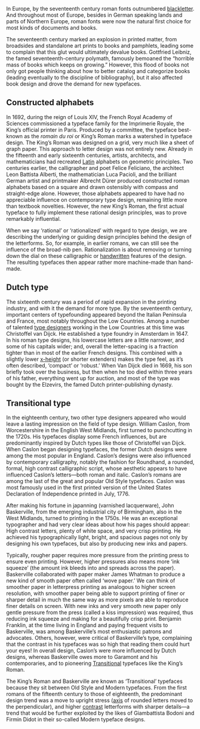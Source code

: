 In Europe, by the seventeenth century roman fonts outnumbered [blackletter](/glossary/blackletter). And throughout most of Europe, besides in German speaking lands and parts of Northern Europe, roman fonts were now the natural first choice for most kinds of documents and books.

The seventeenth century marked an explosion in printed matter, from broadsides and standalone art prints to books and pamphlets, leading some to complain that this glut would ultimately devalue books. Gottfried Leibniz, the famed seventeenth-century polymath, famously bemoaned the “horrible mass of books which keeps on growing.” However, this flood of books not only got people thinking about how to better catalog and categorize books (leading eventually to the discipline of bibliography), but it also affected book design and drove the demand for new typefaces.


## Constructed alphabets

In 1692, during the reign of Louis XIV, the French Royal Academy of Sciences  commissioned a typeface family for the Imprimerie Royale, the King’s official printer in Paris. Produced by a committee, the typeface best-known as the _romain du roi_ or King’s Roman marks a watershed in typeface design. The King’s Roman was designed on a grid, very much like a sheet of graph paper. This approach to letter design was not entirely new. Already in the fifteenth and early sixteenth centuries, artists, architects, and mathematicians had recreated [Latin](/glossary/latin) alphabets on geometric principles. Two centuries earlier, the calligrapher and poet Felice Feliciano, the architect Leon Battista Alberti, the mathematician Luca Pacioli, and the brilliant German artist and printmaker Albrecht Dürer produced constructed roman alphabets based on a square and drawn ostensibly with compass and straight-edge alone. However, those alphabets appeared to have had no appreciable influence on contemporary type design, remaining little more than textbook novelties. However, the new King’s Roman, the first actual typeface to fully implement these rational design principles, was to prove remarkably influential.

When we say ‘rational’ or ‘rationalized’ with regard to type design, we are describing the underlying or guiding design principles behind the design of the letterforms. So, for example, in earlier romans, we can still see the influence of the broad-nib pen. Rationalization is about removing or turning down the dial on these calligraphic or [handwritten](/glossary/handwriting) features of the design. The resulting typefaces then appear rather more machine-made than hand-made.


## Dutch type

The sixteenth century was a period of rapid expansion in the printing industry, and with it the demand for more type. By the seventeenth century, important centers of typefounding appeared beyond the Italian Peninsula and France, most notably throughout the Low Countries. Among a number of talented [type designers](/glossary/type_designer) working in the Low Countries at this time was Christoffel van Dijck. He established a type foundry in Amsterdam in 1647. In his roman type designs, his lowercase letters are a little narrower, and some of his capitals wider; and, overall the letter-spacing is a fraction tighter than in most of the earlier French designs. This combined with a slightly lower [x-height](/glossary/x_height) (or shorter extenders) makes the type feel, as it’s often described, ‘compact’ or ‘robust.’ When Van Dijck died in 1669, his son briefly took over the business, but then when he too died within three years of his father, everything went up for auction, and most of the type was bought by the Elzevirs, the famed Dutch printer-publishing dynasty.


## Transitional type

In the eighteenth century, two other type designers appeared who would leave a lasting impression on the field of type design. William Caslon, from Worcestershire in the English West Midlands, first turned to punchcutting in the 1720s. His typefaces display some French influences, but are predominantly inspired by Dutch types like those of Christoffel van Dijck. When Caslon began designing typefaces, the former Dutch designs were among the most popular in England. Caslon’s designs were also influenced by contemporary calligraphy, notably the fashion for Roundhand, a rounded, formal, high contrast calligraphic script, whose aesthetic appears to have influenced Caslon’s letters—both roman and italic. Caslon’s romans are among the last of the great and popular Old Style typefaces. Caslon was most famously used in the first printed version of the United States Declaration of Independence printed in July, 1776.

After making his fortune in japanning (varnished lacquerware), John Baskerville, from the emerging industrial city of Birmingham, also in the West Midlands, turned to printing in the 1750s. He was an exceptional typographer and had very clear ideas about how his pages should appear: High contrast letters, plenty of white space, and very crisp printing. He achieved his typographically light, bright, and spacious pages not only by designing his own typefaces, but also by producing new inks and papers.

Typically, rougher paper requires more pressure from the printing press to ensure even printing. However, higher pressures also means more ‘ink squeeze’ (the amount ink bleeds into and spreads across the paper). Baskerville collaborated with paper maker James Whatman to produce a new kind of smooth paper often called ‘wove paper.’ We can think of smoother paper in letterpress printing as analogous to higher screen resolution, with smoother paper being able to support printing of finer or sharper detail in much the same way as more pixels are able to reproduce finer details on screen. With new inks and very smooth new paper only gentle pressure from the press (called a kiss impression) was required, thus reducing ink squeeze and making for a beautifully crisp print. Benjamin Franklin, at the time living in England and paying frequent visits to Baskerville, was among Baskerville’s most enthusiastic patrons and advocates. Others, however, were critical of Baskerville’s type, complaining that the contrast in his typefaces was so high that reading them could hurt your eyes! In overall design, Caslon’s were more influenced by Dutch designs, whereas Baskerville owes more to Garamont and his contemporaries, and to pioneering [Transitional](/glossary/transitional_neo_classical) typefaces like the King’s Roman. 

The King’s Roman and Baskerville are known as ‘Transitional’ typefaces because they sit between Old Style and Modern typefaces. From the first romans of the fifteenth century to those of eighteenth, the predominant design trend was a move to upright stress ([axis](/glossary/axis_in_type_design) of rounded letters moved to the perpendicular), and higher [contrast](/glossary/contrast) letterforms with sharper details—a trend that would be further exploited by the likes of Giambattista Bodoni and Firmin Didot in their so-called Modern typeface designs.
